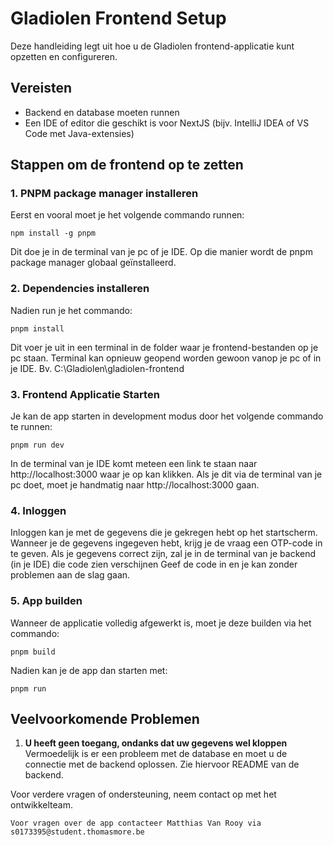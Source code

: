 # Gladiolen Frontend Setup

Deze handleiding legt uit hoe u de Gladiolen frontend-applicatie kunt opzetten en configureren.

## Vereisten
- Backend en database moeten runnen
- Een IDE of editor die geschikt is voor NextJS (bijv. IntelliJ IDEA of VS Code met Java-extensies)

## Stappen om de frontend op te zetten

### 1. PNPM package manager installeren
Eerst en vooral moet je het volgende commando runnen:
```
npm install -g pnpm
```
Dit doe je in de terminal van je pc of je IDE. Op die manier wordt de pnpm package manager globaal geïnstalleerd.

### 2. Dependencies installeren
Nadien run je het commando:
```
pnpm install
```
Dit voer je uit in een terminal in de folder waar je frontend-bestanden op je pc staan. Terminal kan opnieuw geopend worden gewoon vanop je pc of in je IDE.
Bv. C:\Gladiolen\gladiolen-frontend

### 3. Frontend Applicatie Starten
Je kan de app starten in development modus door het volgende commando te runnen:
```
pnpm run dev
```
In de terminal van je IDE komt meteen een link te staan naar http://localhost:3000 waar je op kan klikken.
Als je dit via de terminal van je pc doet, moet je handmatig naar http://localhost:3000 gaan.

### 4. Inloggen
Inloggen kan je met de gegevens die je gekregen hebt op het startscherm.
Wanneer je de gegevens ingegeven hebt, krijg je de vraag een OTP-code in te geven. Als je gegevens correct zijn, zal je in de terminal van je backend (in je IDE) die code zien verschijnen
Geef de code in en je kan zonder problemen aan de slag gaan.

### 5. App builden
Wanneer de applicatie volledig afgewerkt is, moet je deze builden via het commando:
```
pnpm build
```
Nadien kan je de app dan starten met:
```
pnpm run
```

## Veelvoorkomende Problemen
1. **U heeft geen toegang, ondanks dat uw gegevens wel kloppen**  
   Vermoedelijk is er een probleem met de database en moet u de connectie met de backend oplossen. Zie hiervoor README van de backend.

Voor verdere vragen of ondersteuning, neem contact op met het ontwikkelteam.
```
Voor vragen over de app contacteer Matthias Van Rooy via s0173395@student.thomasmore.be
```
